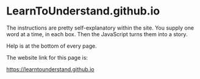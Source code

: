 # LearnToUnderstand.github.io

The instructions are pretty self-explanatory within the site.  You supply one word at a time, in each box.  Then the JavaScript turns them into a story. 

Help is at the bottom of every page.  

The website link for this page is: 

https://learntounderstand.github.io

